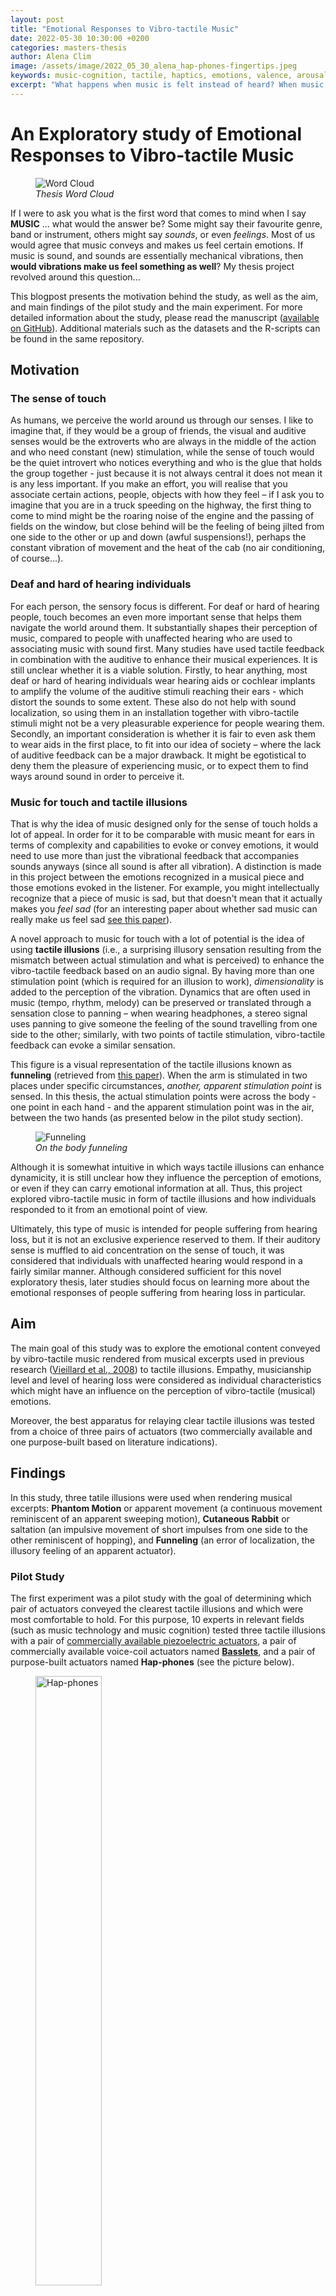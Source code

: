 ```yaml
---
layout: post
title: "Emotional Responses to Vibro-tactile Music"
date: 2022-05-30 10:30:00 +0200
categories: masters-thesis
author: Alena Clim
image: /assets/image/2022_05_30_alena_hap-phones-fingertips.jpeg
keywords: music-cognition, tactile, haptics, emotions, valence, arousal, empathy, emotional-response, tactile-illusions
excerpt: "What happens when music is felt instead of heard? When music is just vibrations... can it still make people feel emotions?"
---
```


# An Exploratory study of Emotional Responses to Vibro-tactile Music

<figure style="float: none">
   <img src="/assets/image/2022_05_30_alena_word_cloud_thesis.png" alt="Word Cloud" title="Word Cloud" width="auto" />
   <figcaption><i>Thesis Word Cloud</i></figcaption>
</figure>

If I were to ask you what is the first word that comes to mind when I say __MUSIC__ ... what would the answer be? Some might say their favourite genre, band or instrument, others might say _sounds_, or even _feelings_. Most of us would agree that music conveys and makes us feel certain emotions. If music is sound, and sounds are essentially mechanical vibrations, then __would vibrations make us feel something as well__? My thesis project revolved around this question...

This blogpost presents the motivation behind the study, as well as the aim, and main findings of the pilot study and the main experiment. For more detailed information about the study, please read the manuscript ([available on GitHub](https://github.com/alenaclim/mct-thesis-tactile-music)). Additional materials such as the datasets and the R-scripts can be found in the same repository.

## Motivation

### The sense of touch

As humans, we perceive the world around us through our senses. I like to imagine that, if they would be a group of friends, the visual and auditive senses would be the extroverts who are always in the middle of the action and who need constant (new) stimulation, while the sense of touch would be the quiet introvert who notices everything and who is the glue that holds the group together - just because it is not always central it does not mean it is any less important. If you make an effort, you will realise that you associate certain actions, people, objects with how they feel – if I ask you to imagine that you are in a truck speeding on the highway, the first thing to come to mind might be the roaring noise of the engine and the passing of fields on the window, but close behind will be the feeling of being jilted from one side to the other or up and down (awful suspensions!), perhaps the constant vibration of movement and the heat of the cab (no air conditioning, of course...). 

### Deaf and hard of hearing individuals

For each person, the sensory focus is different. For deaf or hard of hearing people, touch becomes an even more important sense that helps them navigate the world around them. It substantially shapes their perception of music, compared to people with unaffected hearing who are used to associating music with sound first. Many studies have used tactile feedback in combination with the auditive to enhance their musical experiences. It is still unclear whether it is a viable solution. Firstly, to hear anything, most deaf or hard of hearing individuals wear hearing aids or cochlear implants to amplify the volume of the auditive stimuli reaching their ears - which distort the sounds to some extent. These also do not help with sound localization, so using them in an installation together with vibro-tactile stimuli might not be a very pleasurable experience for people wearing them. Secondly, an important consideration is whether it is fair to even ask them to wear aids in the first place, to fit into our idea of society – where the lack of auditive feedback can be a major drawback. It might be egotistical to deny them the pleasure of experiencing music, or to expect them to find ways around sound in order to perceive it.

### Music for touch and tactile illusions

That is why the idea of music designed only for the sense of touch holds a lot of appeal. In order for it to be comparable with music meant for ears in terms of complexity and capabilities to evoke or convey emotions, it would need to use more than just the vibrational feedback that accompanies sounds anyways (since all sound is after all vibration). A distinction is made in this project between the emotions recognized in a musical piece and those emotions evoked in the listener. For example, you might intellectually recognize that a piece of music is sad, but that doesn't mean that it actually makes you _feel sad_ (for an interesting paper about whether sad music can really make us feel sad [see this paper](https://www.researchgate.net/publication/222711262_Can_Sad_Music_Really_Make_You_Sad_Indirect_Measures_of_Affective_States_Induced_by_Music_and_Autobiographical_Memories)).

A novel approach to music for touch with a lot of potential is the idea of using __tactile illusions__ (i.e., a surprising illusory sensation resulting from the mismatch between actual stimulation and what is perceived) to enhance the vibro-tactile feedback based on an audio signal. By having more than one stimulation point (which is required for an illusion to work), _dimensionality_ is added to the perception of the vibration. Dynamics that are often used in music (tempo, rhythm, melody) can be preserved or translated through a sensation close to panning – when wearing headphones, a stereo signal uses panning to give someone the feeling of the sound travelling from one side to the other; similarly, with two points of tactile stimulation, vibro-tactile feedback can evoke a similar sensation.

This figure is a visual representation of the tactile illusions known as __funneling__ (retrieved from [this paper](https://www.researchgate.net/publication/276102035_Brain_Process_for_Perception_of_the_Out_of_the_Body_Tactile_Illusion_for_Virtual_Object_Interaction)). When the arm is stimulated in two places under specific circumstances, _another, apparent stimulation point_ is sensed. In this thesis, the actual stimulation points were across the body - one point in each hand - and the apparent stimulation point was in the air, between the two hands (as presented below in the pilot study section).

<figure style="float: none">
   <img src="/assets/image/2022_05_30_alena_funneling.jpg" alt="Funneling" title="Funneling" width="auto" />
   <figcaption><i>On the body funneling</i></figcaption>
</figure>

Although it is somewhat intuitive in which ways tactile illusions can enhance dynamicity, it is still unclear how they influence the perception of emotions, or even if they can carry emotional information at all. Thus, this project explored vibro-tactile music in form of tactile illusions and how individuals responded to it from an emotional point of view. 

Ultimately, this type of music is intended for people suffering from hearing loss, but it is not an exclusive experience reserved to them. If their auditory sense is muffled to aid concentration on the sense of touch, it was considered that individuals with unaffected hearing would respond in a fairly similar manner. Although considered sufficient for this novel exploratory thesis, later studies should focus on learning more about the emotional responses of people suffering from hearing loss in particular.

## Aim 

The main goal of this study was to explore the emotional content conveyed by vibro-tactile music rendered from musical excerpts used in previous research ([Vieillard et al., 2008](https://www.researchgate.net/publication/247496910_Happy_sad_scary_and_peaceful_musical_excerpts_for_research_on_emotions)) to tactile illusions. Empathy, musicianship level and level of hearing loss were considered as individual characteristics which might have an influence on the perception of vibro-tactile (musical) emotions.

Moreover, the best apparatus for relaying clear tactile illusions was tested from a choice of three pairs of actuators (two commercially available and one purpose-built based on literature indications).

## Findings

In this study, three tatile illusions were used when rendering musical excerpts: __Phantom Motion__ or apparent movement (a continuous movement reminiscent of an apparent sweeping motion), __Cutaneous Rabbit__ or saltation (an impulsive movement of short impulses from one side to the other reminiscent of hopping), and __Funneling__ (an error of localization, the illusory feeling of an apparent actuator).

### Pilot Study 

The first experiment was a pilot study with the goal of determining which pair of actuators conveyed the clearest tactile illusions and which were most comfortable to hold. For this purpose, 10 experts in relevant fields (such as music technology and music cognition) tested three tactile illusions with a pair of [commercially available piezoelectric actuators](https://www.ti.com/tool/DRV2667EVM-CT), a pair of commercially available voice-coil actuators named [__Basslets__](https://www.kickstarter.com/projects/basslet/the-basslet-a-wearable-subwoofer-for-your-body), and a pair of purpose-built actuators named __Hap-phones__ (see the picture below).

<figure style="float: none">
   <img src="/assets/image/2022_05_30_alenacl_hap-phones.jpeg" alt="Hap-phones" title="Hap-phones" width="50%" />
   <figcaption><i>Hap-phones</i></figcaption>
</figure>

The majority of the experts decided that the __hap-phones__ were the actuators that conveyed the clearest illusions. Therefore, for the main experiment, this was the pair that was used. Participants tested them both strapped around their wrists and held between their fingertips, and found that holding the actuators between fingertips as seen in the image below was best.

<figure style="float: none">
   <img src="/assets/image/2022_05_30_alena_hap-phones-fingertips.jpeg" alt="Hap-phones between fingertips" title="Hap-phones between fingertips" width="50%" />
   <figcaption><i>Hap-phones held between fingertips</i></figcaption>
</figure>

### Main Experiment

The goal of the main experiment was to determine the emotional responses that individuals have to vibro-tactile music. Eight excerpts were rendered to tactile illusions from [Vieillard et al., 2008](https://www.researchgate.net/publication/247496910_Happy_sad_scary_and_peaceful_musical_excerpts_for_research_on_emotions) (2 happy, 2 sad, 2 scary and 2 peaceful), and were presented in a random order. Following each excerpt, participants answered questions about the emotions they recognized in theexcerpt and the emotions they felt. This was all structured as a questionnaire, and at the end they answered 14 questions as part of the Interpersonal Reactivity Index - used to measure their empathy level (specifically, their fantasy and empathic concern). After completing the questionnaire, they were asked if they experienced any sort of associations during the vibro-tactile music.

In total, 55 individuals participanted. Only 5 suffered from different levels of hearing loss - and 52% of all were musicians. 

Of all participants, 75% experienced musical associations (e.g., EDM, musique concrete, soundtracks), imaginative associations (e.g., memories or life situations like dancing in a night club, skipping down the road, being at the sea side), or both. With one exception, all deaf or hard of hearing participants experienced both types of associations. Musicians experienced more musical associations than non-musicians. Interestingly, music-loving non-musicians experienced more associations overall.

The most important finding is that __yes, music as tactile illusions can make people feel emotions__. In almost all cases, the excerpts were considered happy or peaceful, and participants rarely felt sadness or scariness. This suggests that the experience of feeling vibro-tactile music is pleasant overall, which is in line with participants' feedback. Some even said that it feels like a "massage for the fingertips". Another interesting finding is that, instead of fine grained emotions, participants felt broaded emotions such as “liveliness”, “mellowness”, “startlement” or “unease”, which suggests that the lack of melodic information has quite a big impact on conveying emotions. 

## Future work

The most obvious suggestion for future studies is to focus on a deaf or hard of hearing population, and even comparing them to individuals with normal hearing. If we want to create technology for them, we need to know more about the way they perceive the world aroud us. It is also important to have bigger or at least more equal samples, to have reliable results of statistical analysis. 

The findings of this study seem to indicate that __music as tactile illusions__ indeed makes people experience emotions, more research is needed to find a consistent correlation between (type of) illusion and emotion. So far, sweeping, continuous tactile illusions seem to be associated with peacefulness, and impulsive, highly dynamic illusions with liveliness. Looking more into this and designing better experiments will also help and provide support for composing vibro-tactile music from scratch - it would then be easier for composers to know which illusions to use to convey certain emotions. 

Regarding individual characteristics that might influence the perception and recognition of emotions in vibro-tactile music, empahty did not seem to be extremely relevant. Other characteristics should be considered in order to discover more about why and how certain people feel emotions. 

This thesis could be considered as a stepping stone towards more research combining the fields of musical haptics (music technology) and music cognition, specifically regarding the study of emotions in vibro-tactile music.

#### Contact me for any questions and suggestions! 
